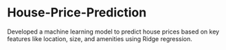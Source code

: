 # House-Price-Prediction
Developed a machine learning model to predict house prices based on key features like location, size, and amenities using Ridge regression.
